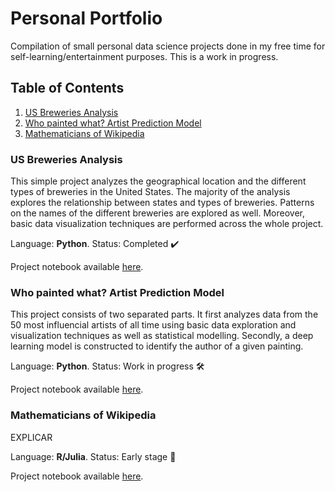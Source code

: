 # Personal Portfolio
Compilation of small personal data science projects done in my free time for self-learning/entertainment purposes. This is a work in progress. 

## Table of Contents
1. [US Breweries Analysis](#breweries)
2. [Who painted what? Artist Prediction Model](#artists)
3. [Mathematicians of Wikipedia](#mathematicians)

### **US Breweries Analysis** <a name="breweries"></a>

This simple project analyzes the geographical location and the different types of breweries in the United States. The majority of the analysis explores the relationship between states and types of breweries. Patterns on the names of the different breweries are explored as well. Moreover, basic data visualization techniques are performed across the whole project.

Language: **Python**. Status: Completed ✔️

Project notebook available [here](./us-breweries/us-breweries.ipynb).

### **Who painted what? Artist Prediction Model** <a name="artists"></a>

This project consists of two separated parts. It first analyzes data from the 50 most influencial artists of all time using basic data exploration and visualization techniques as well as statistical modelling. Secondly, a deep learning model is constructed to identify the author of a given painting.

Language: **Python**. Status: Work in progress 🛠️

Project notebook available [here](./art-history/artist-predictor.ipynb).

### **Mathematicians of Wikipedia** <a name="mathematicians"></a>

EXPLICAR

Language: **R/Julia**. Status: Early stage 🐣

Project notebook available [here]().

